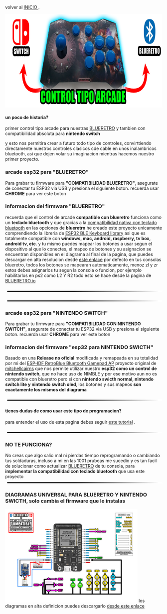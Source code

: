
volver al [INICIO ](index.md).

<img src="imagenes/arcade.png"
height="300">


#### un poco de historia?
primer control tipo arcade para nuestras [BLUERETRO](https://github.com/darthcloud/BlueRetro) y tambien con compatibilidad absoluta para **nintendo switch**

y esto nos permitira crear a futuro todo tipo de controles, convirttiendo directamente nuestros controles clasicos cde cable en unos inalambricos bluetooth, asi que dejen volar su imaginacion mientras hacemos nuestro primer proyecto.


### arcade esp32 para **"BLUERETRO"** 
Para grabar tu firmware para **"COMPATIBILIDAD BLUERETRO"**, asegurate de conectar tu ESP32 via USB y presiona el siguiente boton. recuerda usar **CHROME** para ver este boton


<script type="module" src="install-button.js?module"></script>
<esp-web-install-button manifest="firmware/firmware_build/arcade-blueretro/manifest.json"></esp-web-install-button>
### informacion del firmware **"BLUERETRO"**
recuerda que el control de arcade **compatible con blueretro** funciona como un **teclado bluetooth** y que gracias a la [compatibilidad nativa con teclado bluetooth](https://www.youtube.com/watch?v=Y1S4s3QiVUM&t=192sen) en las opciones de **blueretro** he creado este proyecto unicamente comprendiendo la libreria de [ESP32 BLE Keyboard library](https://github.com/T-vK/ESP32-BLE-Keyboard) asi que es totalmente compatible con **windows, mac, android, raspberry, tv box, android tv, etc**. y tu mismo puedes mapear los botones a usar segun el dispositivo al que lo conectes, el mapeo de botones y su asignacion se encuentran disponibles en el diagrama al final de la pagina, que puedes descargar en alta resolucion desde [este enlace](https://www.mundoyakara.com/2022/07/hacer-control-arcade-bluetooth.html) por defecto en tus consolas blueretro, todos los botones se mapearan automaticamente, menoz zl y zr estos debes asignarlos tu segun la consola o funcion, por ejemplo habilitarlos en ps2 como L2 Y R2 todo esto se hace desde la pagina de [BLUERETRO.io](https://blueretro.io/)


<img src="imagenes/line.png"
height="5">


<img src="imagenes/line.png"
height="5">

### arcade esp32 para **"NINTENDO SWITCH"** 
Para grabar tu firmware para **"COMPATIBILIDAD CON NINTENDO SWITCH"**, asegurate de conectar tu ESP32 via USB y presiona el siguiente boton. recuerda usar **CHROME** para ver este boton


<script type="module" src="install-button.js?module"></script>
<esp-web-install-button manifest="firmware/firmware_build/arcade-switch/manifest.json"></esp-web-install-button>
### informacion del firmware **"esp32 para NINTENDO SWICTH"**
Basado en una **Release no oficial** modificada y remapeada en su totalidad por mi del [ESP-IDF RetroBlue Bluetooth Gamepad AP](https://github.com/mitchellcairns/RetroBlue-ESP32) proyecto original de [mitchellcairns](https://github.com/mitchellcairns) que nos permite utilizar nuestro **esp32 como un control de nintendo switch**, que no hace uso de NIMBLE y por ese motivo aun no es compatible con blueretro pero si con **nintendo swicth normal, nintendo switch lite y nintendo switch oled**,
los botones y sus mapeos **son exactamente los mismos del diagrama**



<img src="imagenes/line.png"
height="5">




  
#### tienes dudas de como usar este tipo de programacion?


para entender el uso de esta pagina debes seguir [este tutorial](https://youtu.be/NLdcXWorapA) .

<img src="imagenes/line.png"
height="5">

### NO TE FUNCIONA? 
No creas que algo salio mal ni pierdas tiempo reprogramando o cambiando tus soldaduras, incluso a mi en las 1001 prubeas me sucedio y es tan facil de solucionar como actualizar [BLUERETRO](https://github.com/darthcloud/BlueRetro) de tu consola, para **implementar la compatibilidad con teclado bluetooth** que usa este proyecto
<img src="imagenes/line.png"
height="5">
### DIAGRAMAS UNIVERSAL PARA BLUERETRO Y NINTENDO SWICTH, solo cambia el firmware que le instalas

<img src="imagenes/diagrama-arcade-blueretro.jpg"
height="300">
los diagramas en alta definicion puedes descargarlo [desde este enlace](https://www.mundoyakara.com/2022/07/hacer-control-arcade-bluetooth.html)

